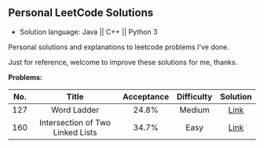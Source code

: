 ## Personal LeetCode Solutions

* Solution language: Java || C++ || Python 3

Personal solutions and explanations to leetcode problems I've done.

Just for reference, welcome to improve these solutions for me, thanks.


**Problems:**

| No. | Title | Acceptance | Difficulty | Solution |
|:---:|:-----------:|:----------:|:----------:|:--------:|
| 127 | Word Ladder | 24.8% | Medium | [Link](https://github.com/HenryJiang97/LeetCode-Solutions/issues/1) |
| 160 | Intersection of Two Linked Lists | 34.7% | Easy | [Link](https://github.com/HenryJiang97/LeetCode-Solutions/issues/2) |